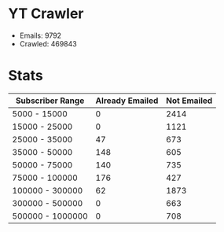 # YT Crawler
- Emails: 9792
- Crawled: 469843

# Stats
| Subscriber Range  | Already Emailed | Not Emailed |
|-------|-------|-------|
| 5000 - 15000 | 0 | 2414 |
| 15000 - 25000 | 0 | 1121 |
| 25000 - 35000 | 47 | 673 |
| 35000 - 50000 | 148 | 605 |
| 50000 - 75000 | 140 | 735 |
| 75000 - 100000 | 176 | 427 |
| 100000 - 300000 | 62 | 1873 |
| 300000 - 500000 | 0 | 663 |
| 500000 - 1000000 | 0 | 708 |
